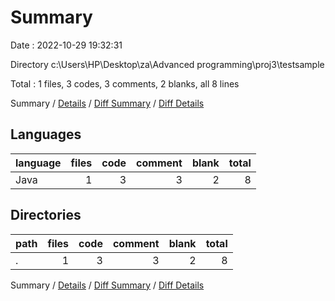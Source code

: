 # Summary

Date : 2022-10-29 19:32:31

Directory c:\\Users\\HP\\Desktop\\za\\Advanced programming\\proj3\\testsample

Total : 1 files,  3 codes, 3 comments, 2 blanks, all 8 lines

Summary / [Details](details.md) / [Diff Summary](diff.md) / [Diff Details](diff-details.md)

## Languages
| language | files | code | comment | blank | total |
| :--- | ---: | ---: | ---: | ---: | ---: |
| Java | 1 | 3 | 3 | 2 | 8 |

## Directories
| path | files | code | comment | blank | total |
| :--- | ---: | ---: | ---: | ---: | ---: |
| . | 1 | 3 | 3 | 2 | 8 |

Summary / [Details](details.md) / [Diff Summary](diff.md) / [Diff Details](diff-details.md)